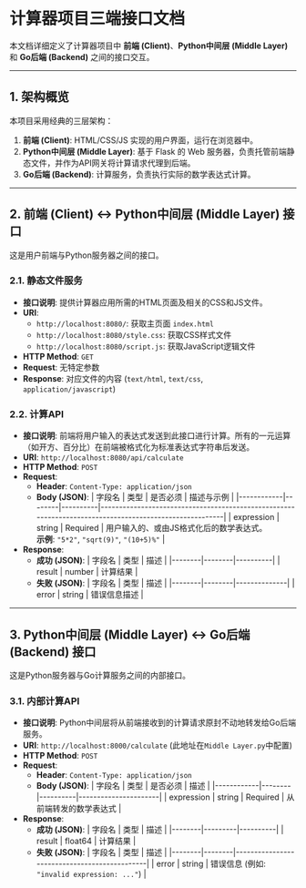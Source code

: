 # 计算器项目三端接口文档

本文档详细定义了计算器项目中 **前端 (Client)**、**Python中间层 (Middle Layer)** 和 **Go后端 (Backend)** 之间的接口交互。

---

## 1. 架构概览

本项目采用经典的三层架构：

1.  **前端 (Client)**: HTML/CSS/JS 实现的用户界面，运行在浏览器中。
2.  **Python中间层 (Middle Layer)**: 基于 Flask 的 Web 服务器，负责托管前端静态文件，并作为API网关将计算请求代理到后端。
3.  **Go后端 (Backend)**: 计算服务，负责执行实际的数学表达式计算。

---

## 2. 前端 (Client) <-> Python中间层 (Middle Layer) 接口

这是用户前端与Python服务器之间的接口。

### 2.1. 静态文件服务

*   **接口说明**: 提供计算器应用所需的HTML页面及相关的CSS和JS文件。
*   **URI**:
    *   `http://localhost:8080/`: 获取主页面 `index.html`
    *   `http://localhost:8080/style.css`: 获取CSS样式文件
    *   `http://localhost:8080/script.js`: 获取JavaScript逻辑文件
*   **HTTP Method**: `GET`
*   **Request**: 无特定参数
*   **Response**: 对应文件的内容 (`text/html`, `text/css`, `application/javascript`)

### 2.2. 计算API

*   **接口说明**: 前端将用户输入的表达式发送到此接口进行计算。所有的一元运算（如开方、百分比）在前端被格式化为标准表达式字符串后发送。
*   **URI**: `http://localhost:8080/api/calculate`
*   **HTTP Method**: `POST`
*   **Request**:
    *   **Header**: `Content-Type: application/json`
    *   **Body (JSON)**:
        | 字段名     | 类型   | 是否必须 | 描述与示例                                                                                             |
        |------------|--------|----------|--------------------------------------------------------------------------------------------------------|
        | expression | string | Required | 用户输入的、或由JS格式化后的数学表达式。<br>**示例**: `"5*2"`, `"sqrt(9)"`, `"(10+5)%"` |
*   **Response**:
    *   **成功 (JSON)**:
        | 字段名 | 类型   | 描述     |
        |--------|--------|----------|
        | result | number | 计算结果 |
    *   **失败 (JSON)**:
        | 字段名 | 类型   | 描述         |
        |--------|--------|--------------|
        | error  | string | 错误信息描述 |

---

## 3. Python中间层 (Middle Layer) <-> Go后端 (Backend) 接口

这是Python服务器与Go计算服务之间的内部接口。

### 3.1. 内部计算API

*   **接口说明**: Python中间层将从前端接收到的计算请求原封不动地转发给Go后端服务。
*   **URI**: `http://localhost:8000/calculate` (此地址在`Middle Layer.py`中配置)
*   **HTTP Method**: `POST`
*   **Request**:
    *   **Header**: `Content-Type: application/json`
    *   **Body (JSON)**:
        | 字段名     | 类型   | 是否必须 | 描述                 |
        |------------|--------|----------|----------------------|
        | expression | string | Required | 从前端转发的数学表达式 |
*   **Response**:
    *   **成功 (JSON)**:
        | 字段名 | 类型    | 描述     |
        |--------|---------|----------|
        | result | float64 | 计算结果 |
    *   **失败 (JSON)**:
        | 字段名 | 类型   | 描述                                         |
        |--------|--------|----------------------------------------------|
        | error  | string | 错误信息 (例如: `"invalid expression: ..."`) |
